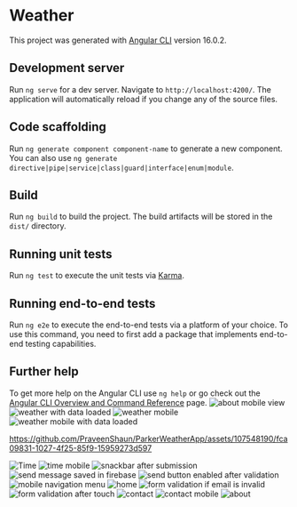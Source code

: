 # Weather

This project was generated with [Angular CLI](https://github.com/angular/angular-cli) version 16.0.2.

## Development server

Run `ng serve` for a dev server. Navigate to `http://localhost:4200/`. The application will automatically reload if you change any of the source files.

## Code scaffolding

Run `ng generate component component-name` to generate a new component. You can also use `ng generate directive|pipe|service|class|guard|interface|enum|module`.

## Build

Run `ng build` to build the project. The build artifacts will be stored in the `dist/` directory.

## Running unit tests

Run `ng test` to execute the unit tests via [Karma](https://karma-runner.github.io).

## Running end-to-end tests

Run `ng e2e` to execute the end-to-end tests via a platform of your choice. To use this command, you need to first add a package that implements end-to-end testing capabilities.

## Further help

To get more help on the Angular CLI use `ng help` or go check out the [Angular CLI Overview and Command Reference](https://angular.io/cli) page.
![about mobile view](https://github.com/PraveenShaun/ParkerWeatherApp/assets/107548190/375a9051-c344-4527-a98a-eb073640dcf1)
![weather with data loaded](https://github.com/PraveenShaun/ParkerWeatherApp/assets/107548190/fdbf6b9a-f384-4e79-8745-6642e062c36f)
![weather mobile](https://github.com/PraveenShaun/ParkerWeatherApp/assets/107548190/44888aad-846a-46f1-afd5-29c7f2563752)
![weather mobile with data loaded](https://github.com/PraveenShaun/ParkerWeatherApp/assets/107548190/7b6e6845-9148-46e1-be6f-d493137eb48e)


https://github.com/PraveenShaun/ParkerWeatherApp/assets/107548190/fca09831-1027-4f25-85f9-15959273d597

![Time](https://github.com/PraveenShaun/ParkerWeatherApp/assets/107548190/b31788ed-c633-457e-8d54-2b06ffff8eab)
![time mobile](https://github.com/PraveenShaun/ParkerWeatherApp/assets/107548190/2122a628-3d93-4c4c-a8d8-d52d1aa8bbe3)
![snackbar after submission](https://github.com/PraveenShaun/ParkerWeatherApp/assets/107548190/9ee3ba25-bb32-4207-bde8-886442f39697)
![send message saved in firebase](https://github.com/PraveenShaun/ParkerWeatherApp/assets/107548190/945b54b5-9ab1-4b30-bc71-a3c8f7c26318)
![send button enabled after validation](https://github.com/PraveenShaun/ParkerWeatherApp/assets/107548190/7b3e3e29-cc69-4f1e-a054-bfaf8b8e8e9a)
![mobile navigation menu](https://github.com/PraveenShaun/ParkerWeatherApp/assets/107548190/88911691-d014-491c-8f3b-c45527fc94e7)
![home](https://github.com/PraveenShaun/ParkerWeatherApp/assets/107548190/48b7fdec-c2b8-47eb-a683-f3b19cc35fb5)
![form validation if email is invalid](https://github.com/PraveenShaun/ParkerWeatherApp/assets/107548190/b8375c5b-417a-4762-be31-c149e92bfb5d)
![form validation after touch](https://github.com/PraveenShaun/ParkerWeatherApp/assets/107548190/f2e09a05-8b35-48b3-98ca-4ae8a19aa8aa)
![contact](https://github.com/PraveenShaun/ParkerWeatherApp/assets/107548190/df7179ce-b187-4983-876b-7d96404c2bf8)
![contact mobile](https://github.com/PraveenShaun/ParkerWeatherApp/assets/107548190/fa823836-b28e-4e66-b03a-1ce6382db2ba)
![about](https://github.com/PraveenShaun/ParkerWeatherApp/assets/107548190/1776d96d-5cf8-49f4-bb75-feb9fc9bdf96)

